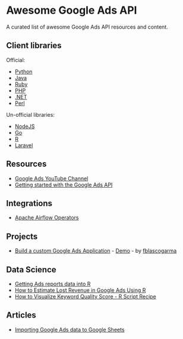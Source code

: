 # Awesome Google Ads API

A curated list of awesome Google Ads API resources and content.

## Client libraries

Official:

- [Python](https://github.com/googleads/google-ads-python)
- [Java](https://github.com/googleads/google-ads-java/)
- [Ruby](https://github.com/googleads/google-ads-ruby/)
- [PHP](https://developers.google.com/google-ads/api/docs/client-libs)
- [.NET](https://github.com/googleads/google-ads-dotnet)
- [Perl](https://developers.google.com/google-ads/api/docs/client-libs/perl)

Un-official libraries:

- [NodeJS](https://github.com/Opteo/google-ads-api)
- [Go](https://github.com/shenzhencenter/google-ads-pb)
- [R](https://github.com/selesnow/rgoogleads) 
- [Laravel](https://github.com/spotonlive/laravel-google-ads)

## Resources

- [Google Ads YouTube Channel](https://www.youtube.com/@GoogleAdsDevelopers)
- [Getting started with the Google Ads API](https://www.youtube.com/watch?v=HXKpfGqPRy0)

## Integrations

- [Apache Airflow Operators](https://airflow.apache.org/docs/apache-airflow-providers-google/stable/operators/ads.html)

## Projects

- [Build a custom Google Ads Application](https://github.com/fblascogarma/google_ads_backend) - [Demo](https://www.youtube.com/watch?v=yVFZvJpLVxk) - by [fblascogarma](https://github.com/fblascogarma)

## Data Science

- [Getting Ads reports data into R](https://selesnow.github.io/rgoogleads/docs/#example-of-use-rgoogleads)
- [How to Estimate Lost Revenue in Google Ads Using R](https://netpeak.net/ru/blog/kak-otsenit-poteryannyi-dokhod-v-google-adwords-s-pomoshch-yu-yazyka-r/)
- [How to Visualize Keyword Quality Score - R Script Recipe](https://netpeak.net/ru/blog/kak-vizualizirovat-pokazatel-kachestva-klyuchevyh-slov-retsept-skripta-na-yazyke-r/)

## Articles

- [Importing Google Ads data to Google Sheets](https://mixedanalytics.com/knowledge-base/import-google-ads-data-to-google-sheets/)
